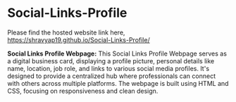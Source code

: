 # Social-Links-Profile
Please find the hosted website link here, https://shravyap19.github.io/Social-Links-Profile/

**Social Links Profile Webpage:**
This Social Links Profile Webpage serves as a digital business card, displaying a profile picture, personal details like name, location, job role, and links to various social media profiles. It's designed to provide a centralized hub where professionals can connect with others across multiple platforms. The webpage is built using HTML and CSS, focusing on responsiveness and clean design.
